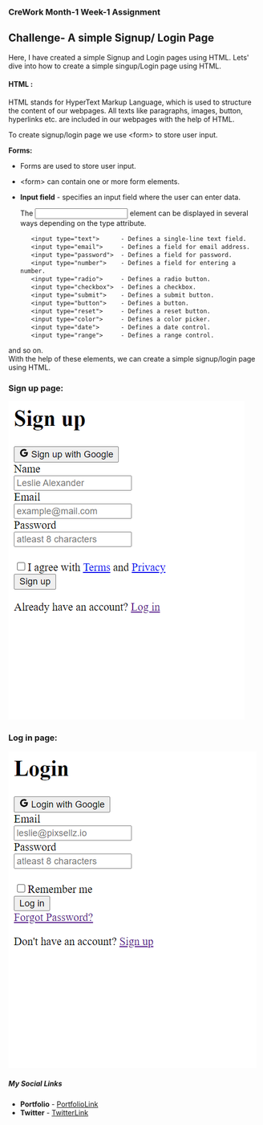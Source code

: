 ### CreWork Month-1 Week-1 Assignment

## Challenge- A simple Signup/ Login Page

Here, I have created a simple Signup and Login pages using HTML. 
Lets' dive into how to create a simple singup/Login page using HTML.


#### HTML : 
HTML stands for HyperText Markup Language, which is used to structure the content of our webpages. All texts like paragraphs, images, button, hyperlinks etc. are included in our webpages with the help of HTML.

To create signup/login page we use &lt;form&gt; to store user input.

**Forms:** 
- Forms are used to store user input.
- &lt;form&gt; can contain one or more form elements.
        
- **Input field** - specifies an input field where the user can enter data.
        
   The <input> element can be displayed in several ways depending on the type attribute.

         <input type="text">      - Defines a single-line text field.    
         <input type="email">     - Defines a field for email address.
         <input type="password">  - Defines a field for password.
         <input type="number">    - Defines a field for entering a number.
         <input type="radio">     - Defines a radio button.
         <input type="checkbox">  - Defines a checkbox.
         <input type="submit">    - Defines a submit button.
         <input type="button">    - Defines a button.
         <input type="reset">     - Defines a reset button.
         <input type="color">     - Defines a color picker.
         <input type="date">      - Defines a date control.
         <input type="range">     - Defines a range control.
   

and so on.<br/>
With the help of these elements, we can create a simple signup/login page using HTML.

### Sign up page: 

<img src="assets/signup.png" alt="signup page">


### Log in page: 

<img src="assets/login.png" alt="login page">

##### **My Social Links**

- **Portfolio**  - [PortfolioLink](https://sabiya.netlify.app/)
- **Twitter** - [TwitterLink](https://twitter.com/nerd_fswd)
